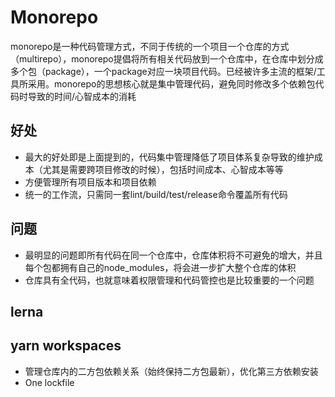 # Monorepo

monorepo是一种代码管理方式，不同于传统的一个项目一个仓库的方式（multirepo），monorepo提倡将所有相关代码放到一个仓库中，在仓库中划分成多个包（package），一个package对应一块项目代码。已经被许多主流的框架/工具所采用。monorepo的思想核心就是集中管理代码，避免同时修改多个依赖包代码时导致的时间/心智成本的消耗

## 好处

- 最大的好处即是上面提到的，代码集中管理降低了项目体系复杂导致的维护成本（尤其是需要跨项目修改的时候），包括时间成本、心智成本等等
- 方便管理所有项目版本和项目依赖
- 统一的工作流，只需同一套lint/build/test/release命令覆盖所有代码

## 问题

- 最明显的问题即所有代码在同一个仓库中，仓库体积将不可避免的增大，并且每个包都拥有自己的node_modules，将会进一步扩大整个仓库的体积
- 仓库具有全代码，也就意味着权限管理和代码管控也是比较重要的一个问题

## lerna

## yarn workspaces

- 管理仓库内的二方包依赖关系（始终保持二方包最新），优化第三方依赖安装
- One lockfile
